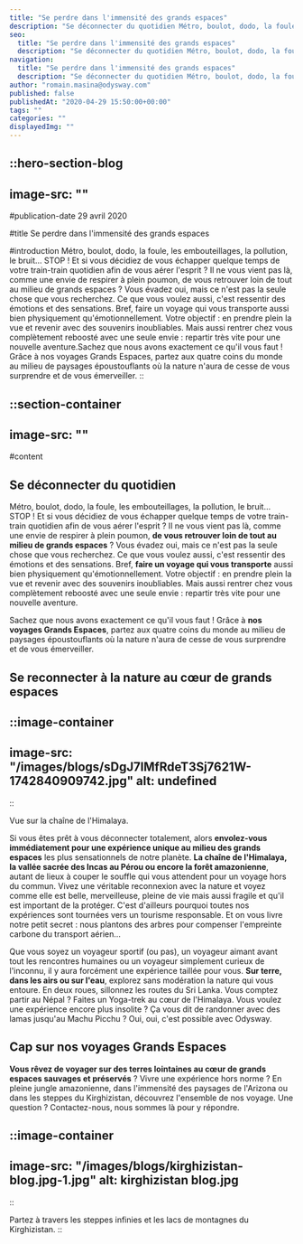 ```yaml
---
title: "Se perdre dans l'immensité des grands espaces"
description: "Se déconnecter du quotidien Métro, boulot, dodo, la foule, les embouteillages, la pollution, le bruit… STOP ! Et si vous décidiez de vous échapper quelque temps de votre train-train quotidien afin de vous aérer l'esprit ? Il ne vous vient pas là, comme une envie de respirer à plein poumon, ..."
seo:
  title: "Se perdre dans l'immensité des grands espaces"
  description: "Se déconnecter du quotidien Métro, boulot, dodo, la foule, les embouteillages, la pollution, le bruit… STOP ! Et si vous décidiez de vous éc"
navigation:
  title: "Se perdre dans l'immensité des grands espaces"
  description: "Se déconnecter du quotidien Métro, boulot, dodo, la foule, les embouteillages, la pollution, le bruit… STOP ! Et si vous décidiez de vous échapper quelque temps de votre train-train quotidien afin de vous aérer l'esprit ? Il ne vous vient pas là, comme une envie de respirer à plein poumon, ..."
author: "romain.masina@odysway.com"
published: false
publishedAt: "2020-04-29 15:50:00+00:00"
tags: ""
categories: ""
displayedImg: ""
---
```


::hero-section-blog
---
image-src: ""
---
#publication-date
29 avril 2020

#title
Se perdre dans l'immensité des grands espaces

#introduction
Métro, boulot, dodo, la foule, les embouteillages, la pollution, le bruit… STOP ! Et si vous décidiez de vous échapper quelque temps de votre train-train quotidien afin de vous aérer l'esprit ? Il ne vous vient pas là, comme une envie de respirer à plein poumon, de vous retrouver loin de tout au milieu de grands espaces ? Vous évadez oui, mais ce n'est pas la seule chose que vous recherchez. Ce que vous voulez aussi, c'est ressentir des émotions et des sensations. Bref, faire un voyage qui vous transporte aussi bien physiquement qu'émotionnellement. Votre objectif : en prendre plein la vue et revenir avec des souvenirs inoubliables. Mais aussi rentrer chez vous complètement reboosté avec une seule envie : repartir très vite pour une nouvelle aventure.Sachez que nous avons exactement ce qu'il vous faut ! Grâce à nos voyages Grands Espaces, partez aux quatre coins du monde au milieu de paysages époustouflants où la nature n'aura de cesse de vous surprendre et de vous émerveiller.
::

::section-container
---
image-src: ""
---
#content
## Se déconnecter du quotidien

Métro, boulot, dodo, la foule, les embouteillages, la pollution, le bruit… STOP ! Et si vous décidiez de vous échapper quelque temps de votre train-train quotidien afin de vous aérer l'esprit ? Il ne vous vient pas là, comme une envie de respirer à plein poumon, **de vous retrouver loin de tout au milieu de grands espaces** ? Vous évadez oui, mais ce n'est pas la seule chose que vous recherchez. Ce que vous voulez aussi, c'est ressentir des émotions et des sensations. Bref, **faire un voyage qui vous transporte** aussi bien physiquement qu'émotionnellement. Votre objectif : en prendre plein la vue et revenir avec des souvenirs inoubliables. Mais aussi rentrer chez vous complètement reboosté avec une seule envie : repartir très vite pour une nouvelle aventure.  
  
Sachez que nous avons exactement ce qu'il vous faut ! Grâce à **nos voyages Grands Espaces**, partez aux quatre coins du monde au milieu de paysages époustouflants où la nature n'aura de cesse de vous surprendre et de vous émerveiller.

## Se reconnecter à la nature au cœur de grands espaces

::image-container
---
image-src: "/images/blogs/sDgJ7IMfRdeT3Sj7621W-1742840909742.jpg"
alt: undefined
---
::

Vue sur la chaîne de l'Himalaya.

Si vous êtes prêt à vous déconnecter totalement, alors **envolez-vous immédiatement pour une expérience unique au milieu des grands espaces** les plus sensationnels de notre planète. **La chaîne de l'Himalaya, la vallée sacrée des Incas au Pérou ou encore la forêt amazonienne**, autant de lieux à couper le souffle qui vous attendent pour un voyage hors du commun. Vivez une véritable reconnexion avec la nature et voyez comme elle est belle, merveilleuse, pleine de vie mais aussi fragile et qu'il est important de la protéger. C'est d'ailleurs pourquoi toutes nos expériences sont tournées vers un tourisme responsable. Et on vous livre notre petit secret : nous plantons des arbres pour compenser l'empreinte carbone du transport aérien…  
  
Que vous soyez un voyageur sportif (ou pas), un voyageur aimant avant tout les rencontres humaines ou un voyageur simplement curieux de l'inconnu, il y aura forcément une expérience taillée pour vous. **Sur terre, dans les airs ou sur l'eau**, explorez sans modération la nature qui vous entoure. En deux roues, sillonnez les routes du Sri Lanka. Vous comptez partir au Népal ? Faites un Yoga-trek au cœur de l'Himalaya. Vous voulez une expérience encore plus insolite ? Ça vous dit de randonner avec des lamas jusqu'au Machu Picchu ? Oui, oui, c'est possible avec Odysway.

## Cap sur nos voyages Grands Espaces

**Vous rêvez de voyager sur des terres lointaines au cœur de grands espaces sauvages et préservés** ? Vivre une expérience hors norme ? En pleine jungle amazonienne, dans l'immensité des paysages de l'Arizona ou dans les steppes du Kirghizistan, découvrez l'ensemble de nos voyage. Une question ? Contactez-nous, nous sommes là pour y répondre.

::image-container
---
image-src: "/images/blogs/kirghizistan-blog.jpg-1.jpg"
alt: kirghizistan blog.jpg
---
::

Partez à travers les steppes infinies et les lacs de montagnes du Kirghizistan.
::

